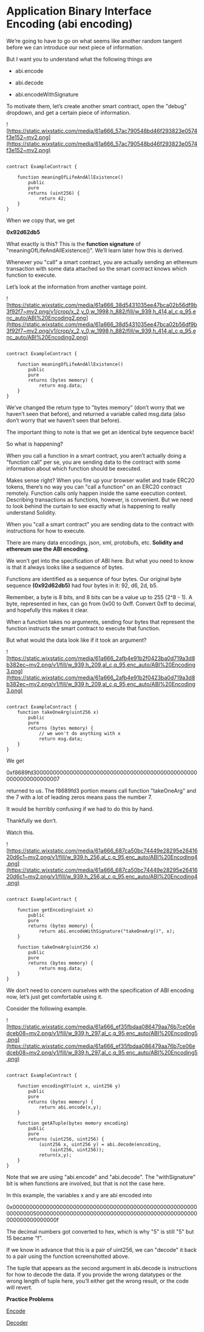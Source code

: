# Application Binary Interface Encoding (abi encoding)

We’re going to have to go on what seems like another random tangent before we can introduce our next piece of information.

But I want you to understand what the following things are

- abi.encode

- abi.decode

- abi.encodeWithSignature

To motivate them, let’s create another smart contract, open the "debug" dropdown, and get a certain piece of information.

![https://static.wixstatic.com/media/61a666_57ac790548bd46f293823e0574f3e152~mv2.png](https://static.wixstatic.com/media/61a666_57ac790548bd46f293823e0574f3e152~mv2.png)

```solidity

contract ExampleContract {

    function meaningOfLifeAndAllExistence()
        public 
        pure 
        returns (uint256) {
            return 42;
    }
}

```

When we copy that, we get

**0x92d62db5**

What exactly is this? This is the **function signature** of "meaningOfLifeAndAllExistence()". We’ll learn later how this is derived.

Whenever you "call" a smart contract, you are actually sending an ethereum transaction with some data attached so the smart contract knows which function to execute.

Let’s look at the information from another vantage point.

![https://static.wixstatic.com/media/61a666_38d5431035ee47bca02b56df9b3f92f7~mv2.png/v1/crop/x_2,y_0,w_1998,h_882/fill/w_939,h_414,al_c,q_95,enc_auto/ABI%20Encoding2.png](https://static.wixstatic.com/media/61a666_38d5431035ee47bca02b56df9b3f92f7~mv2.png/v1/crop/x_2,y_0,w_1998,h_882/fill/w_939,h_414,al_c,q_95,enc_auto/ABI%20Encoding2.png)

```solidity

contract ExampleContract {

    function meaningOfLifeAndAllExistence()
        public 
        pure 
        returns (bytes memory) {
            return msg.data;
    }
}

```

We’ve changed the return type to "bytes memory" (don’t worry that we haven’t seen that before), and returned a variable called msg.data (also don’t worry that we haven’t seen that before).

The important thing to note is that we get an identical byte sequence back!

So what is happening?

When you call a function in a smart contract, you aren’t actually doing a "function call" per se, you are sending data to the contract with some information about which function should be executed.

Makes sense right? When you fire up your browser wallet and trade ERC20 tokens, there’s no way you can "call a function" on an ERC20 contract remotely. Function calls only happen inside the same execution context. Describing transactions as functions, however, is convenient. But we need to look behind the curtain to see exactly what is happening to really understand Solidity.

When you "call a smart contract" you are sending data to the contract with instructions for how to execute.

There are many data encodings, json, xml, protobufs, etc. **Solidity and ethereum use the ABI encoding**.

We won’t get into the specification of ABI here. But what you need to know is that it always looks like a sequence of bytes.

Functions are identified as a sequence of four bytes. Our original byte sequence **(0x92d62db5)** had four bytes in it: 92, d6, 2d, b5.

Remember, a byte is 8 bits, and 8 bits can be a value up to 255 (2^8 - 1). A byte, represented in hex, can go from 0x00 to 0xff. Convert 0xff to decimal, and hopefully this makes it clear.

When a function takes no arguments, sending four bytes that represent the function instructs the smart contract to execute that function.

But what would the data look like if it took an argument?

![https://static.wixstatic.com/media/61a666_2afb4e91b2f0423ba0d719a3d8b382ec~mv2.png/v1/fill/w_939,h_209,al_c,q_95,enc_auto/ABI%20Encoding3.png](https://static.wixstatic.com/media/61a666_2afb4e91b2f0423ba0d719a3d8b382ec~mv2.png/v1/fill/w_939,h_209,al_c,q_95,enc_auto/ABI%20Encoding3.png)

```solidity

contract ExampleContract {
    function takeOneArg(uint256 x)
        public 
        pure 
        returns (bytes memory) {
            // we won't do anything with x
            return msg.data;
    }
}

```

We get

0xf8689fd30000000000000000000000000000000000000000000000000000000000000007

returned to us. The f8689fd3 portion means call function "takeOneArg" and the 7 with a lot of leading zeros means pass the number 7.

It would be horribly confusing if we had to do this by hand.

Thankfully we don’t.

Watch this.

![https://static.wixstatic.com/media/61a666_687ca50bc74449e28295e2641620d6c1~mv2.png/v1/fill/w_939,h_256,al_c,q_95,enc_auto/ABI%20Encoding4.png](https://static.wixstatic.com/media/61a666_687ca50bc74449e28295e2641620d6c1~mv2.png/v1/fill/w_939,h_256,al_c,q_95,enc_auto/ABI%20Encoding4.png)

```solidity

contract ExampleContract {

    function getEncoding(uint x)
        public 
        pure 
        returns (bytes memory) {
            return abi.encodeWithSignature("takeOneArg()", x);
    }
    
    function takeOneArg(uint256 x)
        public 
        pure 
        returns (bytes memory) {
            return msg.data;
    }
}

```

We don’t need to concern ourselves with the specification of ABI encoding now, let’s just get comfortable using it.

Consider the following example.

![https://static.wixstatic.com/media/61a666_ef35fbdaa086479aa76b7ce06edceb08~mv2.png/v1/fill/w_939,h_297,al_c,q_95,enc_auto/ABI%20Encoding5.png](https://static.wixstatic.com/media/61a666_ef35fbdaa086479aa76b7ce06edceb08~mv2.png/v1/fill/w_939,h_297,al_c,q_95,enc_auto/ABI%20Encoding5.png)

```solidity

contract ExampleContract {

    function encodingXY(uint x, uint256 y)
        public 
        pure 
        returns (bytes memory) {
            return abi.encode(x,y);
    }
    
    function getATuple(bytes memory encoding)
        public 
        pure 
        returns (uint256, uint256) {
            (uint256 x, uint256 y) = abi.decode(encoding, 
                (uint256, uint256));
            return(x,y);
    }
}

```

Note that we are using "abi.encode" and "abi.decode". The "withSignature" bit is when functions are involved, but that is not the case here.

In this example, the variables x and y are abi encoded into

0x0000000000000000000000000000000000000000000000000000000000000005000000000000000000000000000000000000000000000000000000000000000f

The decimal numbers got converted to hex, which is why "5" is still "5" but 15 became "f".

If we know in advance that this is a pair of uint256, we can "decode" it back to a pair using the function screenshotted above.

The tuple that appears as the second argument in abi.decode is instructions for how to decode the data. If you provide the wrong datatypes or the wrong length of tuple here, you’ll either get the wrong result, or the code will revert.

**Practice Problems**

[Encode](https://github.com/RareSkills/Solidity-Exercises/tree/main/Encoder)

[Decoder](https://github.com/RareSkills/Solidity-Exercises/tree/main/Decoder)

